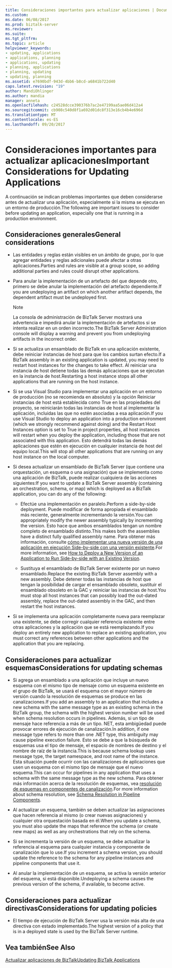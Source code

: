 ```yaml
---
title: Consideraciones importantes para actualizar aplicaciones | Documentos de Microsoft
ms.custom: 
ms.date: 06/08/2017
ms.prod: biztalk-server
ms.reviewer: 
ms.suite: 
ms.tgt_pltfrm: 
ms.topic: article
helpviewer_keywords:
- updating, applications
- applications, planning
- applications, updating
- planning, applications
- planning, updating
- updating, planning
ms.assetid: e7690bdf-943d-4bb6-b8cd-a6841b722d40
caps.latest.revision: "19"
author: MandiOhlinger
ms.author: mandia
manager: anneta
ms.openlocfilehash: c24528dcce390376b7ac2e47199aa5ae06d412a4
ms.sourcegitcommit: cb908c540d8f1a692d01dc8f313e16cb4b4e696d
ms.translationtype: MT
ms.contentlocale: es-ES
ms.lasthandoff: 09/20/2017
---
```

# <a name="important-considerations-for-updating-applications"></a><span data-ttu-id="105e3-102">Consideraciones importantes para actualizar aplicaciones</span><span class="sxs-lookup"><span data-stu-id="105e3-102">Important Considerations for Updating Applications</span></span>
<span data-ttu-id="105e3-103">A continuación se indican problemas importantes que deben considerarse antes de actualizar una aplicación, especialmente si la misma se ejecuta en un entorno de producción.</span><span class="sxs-lookup"><span data-stu-id="105e3-103">The following are important issues to consider before updating an application, especially one that is running in a production environment.</span></span>  
  
## <a name="general-considerations"></a><span data-ttu-id="105e3-104">Consideraciones generales</span><span class="sxs-lookup"><span data-stu-id="105e3-104">General considerations</span></span>  
  
-   <span data-ttu-id="105e3-105">Las entidades y reglas están visibles en un ámbito de grupo, por lo que agregar entidades y reglas adicionales puede afectar a otras aplicaciones.</span><span class="sxs-lookup"><span data-stu-id="105e3-105">Parties and rules are visible at a group scope, so adding additional parties and rules could disrupt other applications.</span></span>  
  
-   <span data-ttu-id="105e3-106">Para anular la implementación de un artefacto del que depende otro, primero se debe anular la implementación del artefacto dependiente.</span><span class="sxs-lookup"><span data-stu-id="105e3-106">If you are undeploying an artifact on which another artifact depends, the dependent artifact must be undeployed first.</span></span>  
  
    > [!NOTE]
    >  <span data-ttu-id="105e3-107">La consola de administración de BizTalk Server mostrará una advertencia e impedirá anular la implementación de artefactos si se intenta realizar en un orden incorrecto.</span><span class="sxs-lookup"><span data-stu-id="105e3-107">The BizTalk Server Administration console will display a warning and prevent you from undeploying artifacts in the incorrect order.</span></span>  
  
-   <span data-ttu-id="105e3-108">Si se actualiza un ensamblado de BizTalk en una aplicación existente, debe reiniciar instancias de host para que los cambios surtan efecto.</span><span class="sxs-lookup"><span data-stu-id="105e3-108">If a BizTalk assembly in an existing application is updated, you may need to restart host instances for the changes to take effect.</span></span> <span data-ttu-id="105e3-109">Al reiniciar una instancia de host detiene todas las demás aplicaciones que se ejecutan en la instancia de host.</span><span class="sxs-lookup"><span data-stu-id="105e3-109">Restarting a host instance stops all other applications that are running on the host instance.</span></span>  
  
-   <span data-ttu-id="105e3-110">Si se usa Visual Studio para implementar una aplicación en un entorno de producción (no se recomienda en absoluto) y la opción Reiniciar instancias de host está establecida como True en las propiedades del proyecto, se reiniciarán todas las instancias de host al implementar la aplicación, incluidas las que no estén asociadas a esa aplicación.</span><span class="sxs-lookup"><span data-stu-id="105e3-110">If you use Visual Studio to deploy an application into a production environment (which we strongly recommend against doing) and the Restart Host Instances option is set to True in project properties, all host instances will restart when you deploy the application, including those that are not associated with this application.</span></span> <span data-ttu-id="105e3-111">Esto detendrá todas las demás aplicaciones que estén en ejecución en cualquier instancia de host del equipo local.</span><span class="sxs-lookup"><span data-stu-id="105e3-111">This will stop all other applications that are running on any host instance on the local computer.</span></span>  
  
-   <span data-ttu-id="105e3-112">Si desea actualizar un ensamblado de BizTalk Server (que contiene una orquestación, un esquema o una asignación) que se implementa como una aplicación de BizTalk, puede realizar cualquiera de las acciones siguientes:</span><span class="sxs-lookup"><span data-stu-id="105e3-112">If you want to update a BizTalk Server assembly (containing an orchestration, schema, or map) which is deployed as a BizTalk application, you can do any of the following:</span></span>  
  
    -   <span data-ttu-id="105e3-113">Efectúe una implementación en paralelo.</span><span class="sxs-lookup"><span data-stu-id="105e3-113">Perform a side-by-side deployment.</span></span> <span data-ttu-id="105e3-114">Puede modificar de forma apropiada el ensamblado más reciente, generalmente incrementando la versión.</span><span class="sxs-lookup"><span data-stu-id="105e3-114">You can appropriately modify the newer assembly typically by incrementing the version.</span></span> <span data-ttu-id="105e3-115">Esto hace que ambos ensamblados tengan un nombre completo de ensamblado distinto.</span><span class="sxs-lookup"><span data-stu-id="105e3-115">This makes both the assemblies have a distinct fully qualified assembly name.</span></span> <span data-ttu-id="105e3-116">Para obtener más información, consulte [cómo implementar una nueva versión de una aplicación en ejecución Side-by-side con una versión existente](../core/deploy-new-application-version-to-run-side-by-side-with-existing-version.md).</span><span class="sxs-lookup"><span data-stu-id="105e3-116">For more information, see [How to Deploy a New Version of an Application to Run Side-by-side with an Existing Version](../core/deploy-new-application-version-to-run-side-by-side-with-existing-version.md).</span></span>  
  
    -   <span data-ttu-id="105e3-117">Sustituya el ensamblado de BizTalk Server existente por un nuevo ensamblado.</span><span class="sxs-lookup"><span data-stu-id="105e3-117">Replace the existing BizTalk Server assembly with a new assembly.</span></span> <span data-ttu-id="105e3-118">Debe detener todas las instancias de host que tengan la posibilidad de cargar el ensamblado obsoleto, sustituir el ensamblado obsoleto en la GAC y reiniciar las instancias de host.</span><span class="sxs-lookup"><span data-stu-id="105e3-118">You must stop all host instances that can possibly load the out-dated assembly, replace the out-dated assembly in the GAC, and then restart the host instances.</span></span>  
  
-   <span data-ttu-id="105e3-119">Si se implementa una aplicación completamente nueva para reemplazar una existente, se debe corregir cualquier referencia existente entre otras aplicaciones y la aplicación que se está reemplazando.</span><span class="sxs-lookup"><span data-stu-id="105e3-119">If you deploy an entirely new application to replace an existing application, you must correct any references between other applications and the application that you are replacing.</span></span>  
  
## <a name="considerations-for-updating-schemas"></a><span data-ttu-id="105e3-120">Consideraciones para actualizar esquemas</span><span class="sxs-lookup"><span data-stu-id="105e3-120">Considerations for updating schemas</span></span>  
  
-   <span data-ttu-id="105e3-121">Si agrega un ensamblado a una aplicación que incluye un nuevo esquema con el mismo tipo de mensaje como un esquema existente en el grupo de BizTalk, se usará el esquema con el mayor número de versión cuando la resolución de esquemas se produce en las canalizaciones.</span><span class="sxs-lookup"><span data-stu-id="105e3-121">If you add an assembly to an application that includes a new schema with the same message type as an existing schema in the BizTalk group, the schema with the highest version number will be used when schema resolution occurs in pipelines.</span></span> <span data-ttu-id="105e3-122">Además, si un tipo de mensaje hace referencia a más de un tipo. NET, esta ambigüedad puede provocar errores de ejecución de canalización.</span><span class="sxs-lookup"><span data-stu-id="105e3-122">In addition, if one message type refers to more than one .NET type, this ambiguity may cause pipeline execution failure.</span></span> <span data-ttu-id="105e3-123">Esto se debe a que la búsqueda de esquemas usa el tipo de mensaje, el espacio de nombres de destino y el nombre de raíz de la instancia.</span><span class="sxs-lookup"><span data-stu-id="105e3-123">This is because schema lookup uses message type, the target namespace, and root name of the instance.</span></span> <span data-ttu-id="105e3-124">Esta situación puede ocurrir con las canalizaciones de aplicaciones que usen un esquema con el mismo tipo de mensaje que el nuevo esquema.</span><span class="sxs-lookup"><span data-stu-id="105e3-124">This can occur for pipelines in any application that uses a schema with the same message type as the new schema.</span></span> <span data-ttu-id="105e3-125">Para obtener más información acerca de la resolución de esquemas, vea [resolución de esquemas en componentes de canalización](../core/schema-resolution-in-pipeline-components.md).</span><span class="sxs-lookup"><span data-stu-id="105e3-125">For more information about schema resolution, see [Schema Resolution in Pipeline Components](../core/schema-resolution-in-pipeline-components.md).</span></span>  
  
-   <span data-ttu-id="105e3-126">Al actualizar un esquema, también se deben actualizar las asignaciones que hacen referencia al mismo (o crear nuevas asignaciones) y cualquier otra orquestación basada en él.</span><span class="sxs-lookup"><span data-stu-id="105e3-126">When you update a schema, you must also update the maps that reference the schema (or create new maps) as well as any orchestrations that rely on the schema.</span></span>  
  
-   <span data-ttu-id="105e3-127">Si se incrementa la versión de un esquema, se debe actualizar la referencia al esquema para cualquier instancia y componente de canalización que lo use.</span><span class="sxs-lookup"><span data-stu-id="105e3-127">If you increment a schema version, you should update the reference to the schema for any pipeline instances and pipeline components that use it.</span></span>  
  
-   <span data-ttu-id="105e3-128">Al anular la implementación de un esquema, se activa la versión anterior del esquema, si está disponible.</span><span class="sxs-lookup"><span data-stu-id="105e3-128">Undeploying a schema causes the previous version of the schema, if available, to become active.</span></span>  
  
## <a name="considerations-for-updating-policies"></a><span data-ttu-id="105e3-129">Consideraciones para actualizar directivas</span><span class="sxs-lookup"><span data-stu-id="105e3-129">Considerations for updating policies</span></span>  
  
-   <span data-ttu-id="105e3-130">El tiempo de ejecución de BizTalk Server usa la versión más alta de una directiva con estado implementado.</span><span class="sxs-lookup"><span data-stu-id="105e3-130">The highest version of a policy that is in a deployed state is used by the BizTalk Server runtime.</span></span>  
  
## <a name="see-also"></a><span data-ttu-id="105e3-131">Vea también</span><span class="sxs-lookup"><span data-stu-id="105e3-131">See Also</span></span>  
 [<span data-ttu-id="105e3-132">Actualizar aplicaciones de BizTalk</span><span class="sxs-lookup"><span data-stu-id="105e3-132">Updating BizTalk Applications</span></span>](../core/updating-biztalk-applications.md)